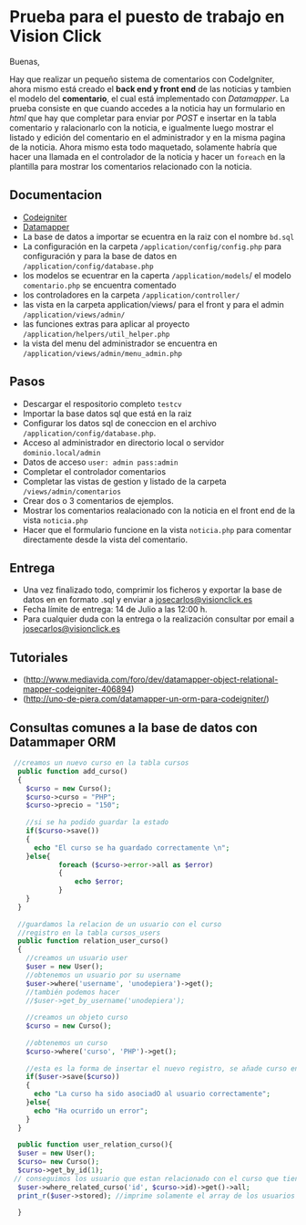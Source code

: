 # Prueba para el puesto de trabajo en Vision Click

Buenas,

Hay que realizar un pequeño sistema de comentarios con CodeIgniter, ahora mismo está creado el **back end y front end** de las noticias y tambien el modelo del **comentario**, el cual está implementado con *Datamapper*. La prueba consiste en que cuando accedes a la noticia hay un formulario en *html* que hay que completar para enviar por *POST* e insertar en la tabla comentario y ralacionarlo con la noticia, e igualmente luego mostrar el listado y edición del comentario en el administrador y en la misma pagina de la noticia. Ahora mismo esta todo maquetado, solamente habría que hacer una llamada en el controlador de la noticia y hacer un `foreach` en la plantilla para mostrar los comentarios relacionado con la noticia.

## Documentacion

* [Codeigniter](http://www.codeigniter.com/userguide2/)
* [Datamapper](http://datamapper.wanwizard.eu/) 
* La base de datos a importar se ecuentra en la raiz con el nombre `bd.sql`
* La configuración en la carpeta `/application/config/config.php` para configuración y para la base de datos en `/application/config/database.php`
* los modelos se ecuentrar en la caperta  `/application/models`/ el modelo `comentario.php` se encuentra comentado
* los controladores  en la carpeta  `/application/controller/`
* las vista en la carpeta application/views/ para el front y para el admin `/application/views/admin/`
* las funciones extras para aplicar al proyecto `/application/helpers/util_helper.php`
* la vista del menu del administrador se encuentra en `/application/views/admin/menu_admin.php`


## Pasos

* Descargar el respositorio completo `testcv`
* Importar la base datos sql que está en la raiz
* Configurar los datos sql de coneccion en el archivo `/application/config/database.php`.
* Acceso al administrador en directorio local o servidor `dominio.local/admin`
* Datos de acceso `user: admin pass:admin`
* Completar el controlador comentarios
* Completar las vistas de gestion y listado de la carpeta `/views/admin/comentarios`
* Crear dos o 3 comentarios de ejemplos.
* Mostrar los comentarios realacionado con la noticia  en el front end de la vista `noticia.php`
* Hacer que el formulario funcione en la vista `noticia.php` para comentar directamente desde la vista del comentario.

## Entrega
* Una vez finalizado todo, comprimir los ficheros y exportar la base de datos en en formato .sql y enviar a josecarlos@visionclick.es
* Fecha límite de entrega: 14 de Julio a las 12:00 h.
* Para cualquier duda con la entrega o la realización consultar por email a josecarlos@visionclick.es

## Tutoriales

* (http://www.mediavida.com/foro/dev/datamapper-object-relational-mapper-codeigniter-406894)
* (http://uno-de-piera.com/datamapper-un-orm-para-codeigniter/)

## Consultas comunes a la base de datos con Datammaper ORM
```php
 //creamos un nuevo curso en la tabla cursos
  public function add_curso()
  {
    $curso = new Curso();
    $curso->curso = "PHP";
    $curso->precio = "150";
 
    //si se ha podido guardar la estado
    if($curso->save())
    {
      echo "El curso se ha guardado correctamente \n";
    }else{
            foreach ($curso->error->all as $error)
            {
                echo $error;
            }
    }
  }
 
  //guardamos la relacion de un usuario con el curso
  //registro en la tabla cursos_users 
  public function relation_user_curso()
  {
    //creamos un usuario user
    $user = new User();
    //obtenemos un usuario por su username
    $user->where('username', 'unodepiera')->get();
    //también podemos hacer
    //$user->get_by_username('unodepiera');
 
    //creamos un objeto curso
    $curso = new Curso();
 
    //obtenemos un curso
    $curso->where('curso', 'PHP')->get();
 
    //esta es la forma de insertar el nuevo registro, se añade curso en save para guardar la relacion en la tabla cursos_users entre los dos
    if($user->save($curso))
    {
      echo "La curso ha sido asociadO al usuario correctamente";
    }else{
      echo "Ha ocurrido un error";
    }
  }
  
  public function user_relation_curso(){
  $user = new User();
  $curso= new Curso();
  $curso->get_by_id(1);
 // conseguimos los usuario que estan relacionado con el curso que tienen el id 1
  $user->where_related_curso('id', $curso->id)->get()->all;
  print_r($user->stored); //imprime solamente el array de los usuarios con stored

  }
```


